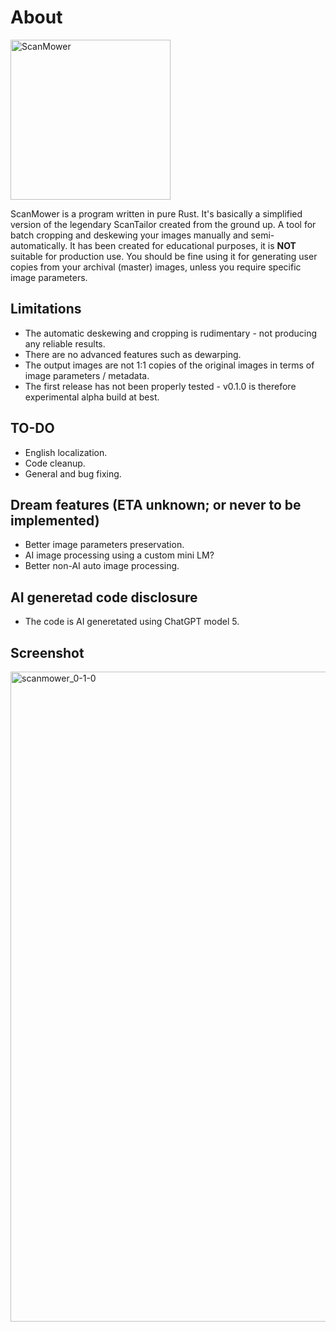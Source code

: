 # About
<img width="256" height="256" alt="ScanMower" align="center" src="https://github.com/user-attachments/assets/a0784bb4-e42c-4692-bf50-78dde502dc83" />

ScanMower is a program written in pure Rust. It's basically a simplified version of the legendary ScanTailor created from the ground up. A tool for batch cropping and deskewing your images manually and semi-automatically. It has been created for educational purposes, it is **NOT** suitable for production use. You should be fine using it for generating user copies from your archival (master) images, unless you require specific image parameters.

## Limitations
- The automatic deskewing and cropping is rudimentary - not producing any reliable results.
- There are no advanced features such as dewarping.
- The output images are not 1:1 copies of the original images in terms of image parameters / metadata.
- The first release has not been properly tested - v0.1.0 is therefore experimental alpha build at best.

## TO-DO
- English localization.
- Code cleanup.
- General and bug fixing.
  
## Dream features (ETA unknown; or never to be implemented)
- Better image parameters preservation.
- AI image processing using a custom mini LM?
- Better non-AI auto image processing.

## AI generetad code disclosure
- The code is AI generetated using ChatGPT model 5.

## Screenshot
<img width="1920" height="1040" alt="scanmower_0-1-0" src="https://github.com/user-attachments/assets/2e21908e-8734-4abd-b37d-1faa6a627a4f" />
